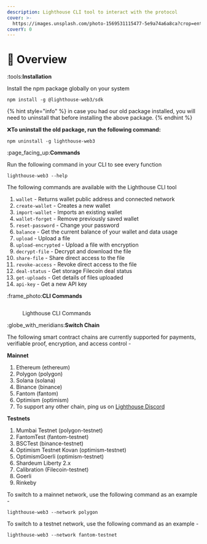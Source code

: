 ```yaml
---
description: Lighthouse CLI tool to interact with the protocol
cover: >-
  https://images.unsplash.com/photo-1569531115477-5e9a74a6a8ca?crop=entropy&cs=tinysrgb&fm=jpg&ixid=MnwxOTcwMjR8MHwxfHNlYXJjaHwzfHxvdmVydmlld3xlbnwwfHx8fDE2NjMwNzI2MTQ&ixlib=rb-1.2.1&q=80
coverY: 0
---
```


# 📃 Overview

:tools:**Installation**

Install the npm package globally on your system

```
npm install -g @lighthouse-web3/sdk
```

{% hint style="info" %}
in case you had our old package installed, you will need to uninstall that before installing the above package.
{% endhint %}

:x:**To uninstall the old package, run the following command:**

```
npm uninstall -g lighthouse-web3
```

:page\_facing\_up:**Commands**

Run the following command in your CLI to see every function

```
lighthouse-web3 --help
```

The following commands are available with the Lighthouse CLI tool

1. `wallet` - Returns wallet public address and connected network
2. `create-wallet` - Creates a new wallet
3. `import-wallet` - Imports an existing wallet
4. `wallet-forget` - Remove previously saved wallet
5. `reset-password` - Change your password
6. `balance` - Get the current balance of your wallet and data usage
7. `upload` - Upload a file
8. `upload-encrypted` - Upload a file with encryption
9. `decrypt-file` - Decrypt and download the file
10. `share-file` - Share direct access to the file
11. `revoke-access` - Revoke direct access to the file
12. `deal-status` - Get storage Filecoin deal status
13. `get-uploads` - Get details of files uploaded
14. `api-key` - Get a new API key

:frame\_photo:**CLI Commands**

<figure><img src="../.gitbook/assets/Screenshot 2023-01-18 at 4.12.21 PM.png" alt=""><figcaption><p>Lighthouse CLI Commands</p></figcaption></figure>

:globe\_with\_meridians:**Switch Chain**

The following smart contract chains are currently supported for payments, verifiable proof, encryption, and access control -

**Mainnet**

1. Ethereum (ethereum)
2. Polygon (polygon)
3. Solana (solana)
4. Binance (binance)
5. Fantom (fantom)
6. Optimism (optimism)
7. To support any other chain, ping us on [Lighthouse Discord](https://discord.com/invite/c4a4CGCdJG)

**Testnets**

1. Mumbai Testnet (polygon-testnet)
2. FantomTest (fantom-testnet)
3. BSCTest (binance-testnet)
4. Optimism Testnet Kovan (optimism-testnet)&#x20;
5. OptimismGoerli (optimism-testnet)
6. Shardeum Liberty 2.x
7. Calibration (Filecoin-testnet)
8.  Goerli
9. Rinkeby

To switch to a mainnet network, use the following command as an example -

```
lighthouse-web3 --network polygon
```

To switch to a testnet network, use the following command as an example -

```
lighthouse-web3 --network fantom-testnet
```
